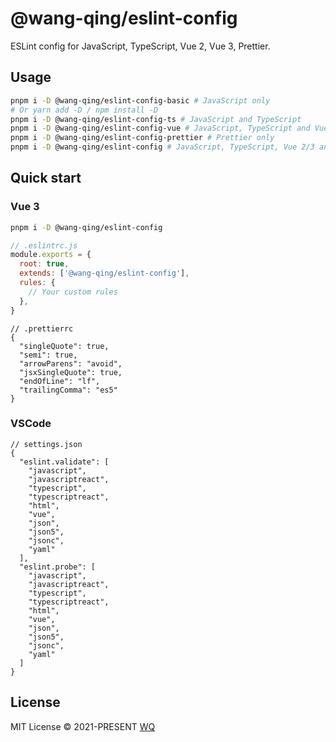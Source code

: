 # @wang-qing/eslint-config

ESLint config for JavaScript, TypeScript, Vue 2, Vue 3, Prettier.

## Usage

```bash
pnpm i -D @wang-qing/eslint-config-basic # JavaScript only
# Or yarn add -D / npm install -D
pnpm i -D @wang-qing/eslint-config-ts # JavaScript and TypeScript
pnpm i -D @wang-qing/eslint-config-vue # JavaScript, TypeScript and Vue 2/3 (Auto detect)
pnpm i -D @wang-qing/eslint-config-prettier # Prettier only
pnpm i -D @wang-qing/eslint-config # JavaScript, TypeScript, Vue 2/3 and Prettier
```

## Quick start

### Vue 3

```bash
pnpm i -D @wang-qing/eslint-config
```

```javascript
// .eslintrc.js
module.exports = {
  root: true,
  extends: ['@wang-qing/eslint-config'],
  rules: {
    // Your custom rules
  },
}
```

```jsonc
// .prettierrc
{
  "singleQuote": true,
  "semi": true,
  "arrowParens": "avoid",
  "jsxSingleQuote": true,
  "endOfLine": "lf",
  "trailingComma": "es5"
}
```

### VSCode

```jsonc
// settings.json
{
  "eslint.validate": [
    "javascript",
    "javascriptreact",
    "typescript",
    "typescriptreact",
    "html",
    "vue",
    "json",
    "json5",
    "jsonc",
    "yaml"
  ],
  "eslint.probe": [
    "javascript",
    "javascriptreact",
    "typescript",
    "typescriptreact",
    "html",
    "vue",
    "json",
    "json5",
    "jsonc",
    "yaml"
  ]
}
```

## License

MIT License © 2021-PRESENT [WQ](https://github.com/WangQing99)
